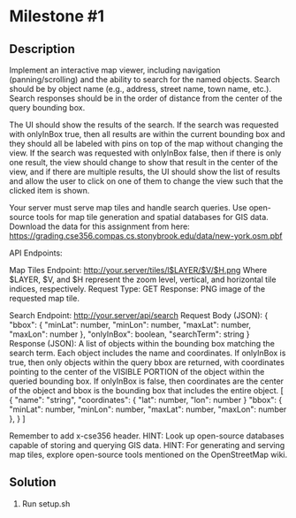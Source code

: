# Milestone #1

## Description

Implement an interactive map viewer, including navigation (panning/scrolling)
and the ability to search for the named objects.  Search should be by object
name (e.g., address, street name, town name, etc.).  Search responses should be
in the order of distance from the center of the query bounding box.

The UI should show the results of the search.  If the search was requested with
onlyInBox true, then all results are within the current bounding box and they
should all be labeled with pins on top of the map without changing the view.  If
the search was requested with onlyInBox false, then if there is only one result,
the view should change to show that result in the center of the view, and if there
are multiple results, the UI should show the list of results and allow the user to
click on one of them to change the view such that the clicked item is shown.

Your server must serve map tiles and handle search queries. Use open-source tools
for map tile generation and spatial databases for GIS data.  Download the data
for this assignment from here: https://grading.cse356.compas.cs.stonybrook.edu/data/new-york.osm.pbf

API Endpoints:

Map Tiles Endpoint: http://your.server/tiles/l$LAYER/$V/$H.png
Where $LAYER, $V, and $H represent the zoom level, vertical, and horizontal tile
indices, respectively.
Request Type: GET
Response: PNG image of the requested map tile.

Search Endpoint: http://your.server/api/search
Request Body (JSON):
{
  "bbox": {
    "minLat": number,
    "minLon": number,
    "maxLat": number,
    "maxLon": number
  },
  "onlyInBox": boolean,
  "searchTerm": string
}
Response (JSON): A list of objects within the bounding box matching the search term.
Each object includes the name and coordinates.  If onlyInBox is true, then only
objects within the query bbox are returned, with coordinates pointing to the
center of the VISIBLE PORTION of the object within the queried bounding box.
If onlyInBox is false, then coordinates are the center of the object and bbox is
the bounding box that includes the entire object.
[
  {
    "name": "string",
    "coordinates": {
      "lat": number,
      "lon": number
    }
    "bbox": {
      "minLat": number,
      "minLon": number,
      "maxLat": number,
      "maxLon": number
    },
  }
]

Remember to add x-cse356 header.
HINT: Look up open-source databases capable of storing and querying GIS data.
HINT: For generating and serving map tiles, explore open-source tools mentioned
on the OpenStreetMap wiki.

## Solution

1. Run setup.sh
